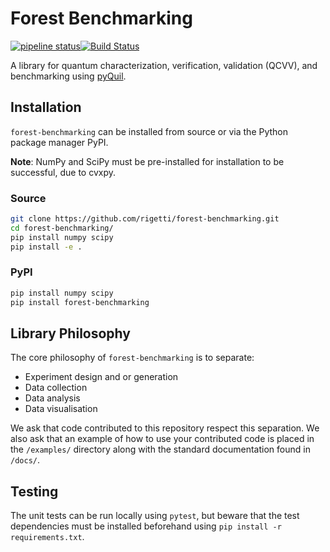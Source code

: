 # Forest Benchmarking

[![pipeline status](https://gitlab.com/rigetti/forest-benchmarking/badges/master/pipeline.svg)](https://gitlab.com/rigetti/forest-benchmarking/commits/master)[![Build Status](https://semaphoreci.com/api/v1/rigetti/forest-benchmarking/branches/master/shields_badge.svg)](https://semaphoreci.com/rigetti/forest-benchmarking)

A library for quantum characterization, verification, validation (QCVV), and benchmarking using [pyQuil](https://github.com/rigetti/pyquil).

## Installation

`forest-benchmarking` can be installed from source or via the Python package manager PyPI.

**Note**: NumPy and SciPy must be pre-installed for installation to be successful, due to cvxpy.

### Source

```bash
git clone https://github.com/rigetti/forest-benchmarking.git
cd forest-benchmarking/
pip install numpy scipy
pip install -e .
```

### PyPI

```bash
pip install numpy scipy
pip install forest-benchmarking
```

## Library Philosophy

The core philosophy of `forest-benchmarking` is to separate:

* Experiment design and or generation
* Data collection
* Data analysis
* Data visualisation

We ask that code contributed to this repository respect this separation.
We also ask that an example of how to use your contributed code is placed
in the `/examples/` directory along with the standard documentation found in `/docs/`.

## Testing

The unit tests can be run locally using `pytest`, but beware that the test dependencies
must be installed beforehand using `pip install -r requirements.txt`.
